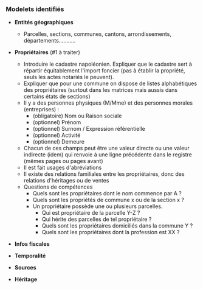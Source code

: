 ### Modelets identifiés

- **Entités géographiques**
    - Parcelles, sections, communes, cantons, arrondissements, départements...........

- **Propriétaires** (#1 à traiter)
    - Introduire le cadastre napoléonien. Expliquer que le cadastre sert à répartir équitablement l'import foncier (pas à établir la propriété, seuls les actes notariés le peuvent). 
    - Expliquer que pour une commune on dispose de listes alphabétiques des propriétaires (surtout dans les matrices mais aussis dans certains états de sections)
    - Il y a des personnes physiques (M/Mme) et des personnes morales (entreprises) :
        - (obligatoire) Nom ou Raison sociale
        - (optionnel) Prénom
        - (optionnel) Surnom / Expression référentielle
        - (optionnel) Activité
        - (optionnel) Demeure
    - Chacun de ces champs peut être une valeur directe ou une valeur indirecte (idem) qui renvoie à une ligne précédente dans le registre (mêmes pages ou pages avant)
    - Il est fait usages d'abréviations
    - Il existe des relations familiales entre les propriétaires, donc des relations d'héritages ou de ventes
    - Questions de compétences
        - Quels sont les propriétaires dont le nom commence par A ?
        - Quels sont les propriétés de commune x ou de la section x ?
        - Un propriétaire possède une ou plusieurs parcelles. 
            - Qui est propriétaire de la parcelle Y-Z ?
            - Qui hérite des parcelles de tel propriétaire ?
            - Quels sont les propriétaires domiciliés dans la commune Y ?
            - Quels sont les propriétaires dont la profession est XX ?

- **Infos fiscales**

- **Temporalité**

- **Sources**

- **Héritage**